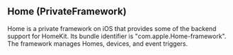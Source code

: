 ## Home (PrivateFramework)

Home is a private framework on iOS that provides some of the backend support for HomeKit. Its bundle identifier is "com.apple.Home-framework". The framework manages Homes, devices, and event triggers. 
